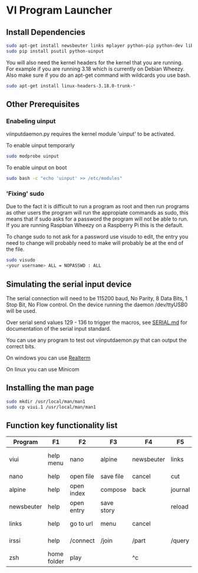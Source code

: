 # VI Program Launcher

## Install Dependencies  

```bash
sudo apt-get install newsbeuter links mplayer python-pip python-dev libudev-dev zsh alpine newsbeuter links frotz calibre
sudo pip install psutil python-uinput
```

You will also need the kernel headers for the kernel that you are running. For example if you are running 3.18 which is currently on Debian Wheezy. Also make sure if you do an apt-get command with wildcards you use bash.

```bash
sudo apt-get install linux-headers-3.18.0-trunk-*
```

## Other Prerequisites  

### Enabeling uinput

viinputdaemon.py requires the kernel module 'uinput' to be activated.

To enable uinput temporarly

```bash
sudo modprobe uinput
```

To enable uinput on boot

```bash
sudo bash -c "echo 'uinput' >> /etc/modules"
```

### 'Fixing' sudo

Due to the fact it is difficult to run a program as root and then run programs as other users the program will run the appropiate commands as sudo, this means that if sudo asks for a password the program will not be able to run. If you are running Raspbian Wheezy on a Raspberry Pi this is the default.

To change sudo to not ask for a password use visudo to edit, the entry you need to change will probably need to make will probably be at the end of the file.

```bash
sudo visudo
<your username> ALL = NOPASSWD : ALL
```

## Simulating the serial input device

The serial connection will need to be 115200 baud, No Parity, 8 Data Bits, 1 Stop Bit, No Flow control. On the device running the daemon /dev/ttyUSB0 will be used.

Over serial send values 129 - 136 to trigger the macros, see [SERIAL.md](https://github.com/kism/RViProgramLauncher/blob/master/SERIAL.md) for documentation of the serial input standard.

You can use any program to test out viinputdaemon.py that can output the correct bits.

On windows you can use [Realterm](http://realterm.sourceforge.net/index.html#downloads_Download)

On linux you can use Minicom

## Installing the man page

```bash
sudo mkdir /usr/local/man/man1
sudo cp viui.1 /usr/local/man/man1
```

## Function key functionality list

| Program    | F1          | F2         | F3         | F4         | F5      | F6              | F7              | F8                     |
|------------|-------------|------------|------------|------------|---------|-----------------|-----------------|------------------------|
| viui       | help menu   | nano       | alpine     | newsbeuter | links   | irssi           | zsh             | option & shutdown menu |
| nano       | help        | open file  | save file  | cancel     | cut     | uncut           | find            | quit                   |
| alpine     | help        | open index | compose    | back       | journal |                 | setup           | quit                   |
| newsbeuter | help        | open entry | save story |            | reload  | next unread     | open in browser | quit                   |
| links      | help        | go to url  | menu       | cancel     |         |                 | find in page    | quit                   |
| irssi      | help        | /connect   | /join      | /part      | /query  | previous window | next window     | quit                   |
| zsh        | home folder | play       |            | ^c         |         |                 |                 | quit                   |